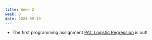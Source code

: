 ```yaml
---
title: Week 2
week: 0
date: 2024-09-19
---
```


- The first programming assignment [PA1: Logistic Regression](/assignments/pa1-logistic-regression) is out!